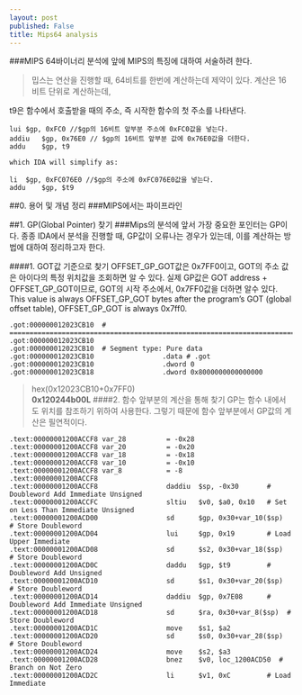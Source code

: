 ```yaml
---
layout: post
published: False
title: Mips64 analysis
---
```


###MIPS 64바이너리 분석에 앞에 MIPS의 특징에 대하여 서술하려 한다.
>밉스는 연산을 진행할 때, 64비트를 한번에 계산하는데 제약이 있다. 계산은 16비트 단위로 계산하는데,

t9은 함수에서 호출받을 때의 주소, 즉 시작한 함수의 첫 주소를 나타낸다.

```
lui	$gp, 0xFC0 //$gp의 16비트 앞부분 주소에 0xFC0값을 넣는다.
addiu	$gp, 0x76E0 // $gp의 16비트 앞부분 값에 0x76E0값을 더한다.
addu	$gp, t9

which IDA will simplify as:

li	$gp, 0xFC076E0 //$gp의 주소에 0xFC076E0값을 넣는다.
addu	$gp, $t9
```
##0. 용어 및 개념 정리
###MIPS에서는 파이프라인


##1. GP(Global Pointer) 찾기
###Mips의 분석에 앞서 가장 중요한 포인터는 GP이다. 종종 IDA에서 분석을 진행할 때, GP값이 오류나는 경우가 있는데, 이를 계산하는 방법에 대하여 정리하고자 한다.

####1. GOT값 기준으로 찾기
OFFSET_GP_GOT값은 0x7FF0이고, GOT의 주소 값은 아이다의 특정 위치값을 조회하면 알 수 있다.
실제 GP값은 GOT address + OFFSET_GP_GOT이므로, GOT의 시작 주소에서, 0x7FF0값을 더하면 알수 있다.  
This value is always OFFSET_GP_GOT bytes after the program’s GOT (global offset table), OFFSET_GP_GOT is always 0x7ff0.

```
.got:000000012023CB10  # ===========================================================================
.got:000000012023CB10
.got:000000012023CB10  # Segment type: Pure data
.got:000000012023CB10                 .data # .got
.got:000000012023CB10                 .dword 0
.got:000000012023CB18                 .dword 0x8000000000000000
```
>hex(0x12023CB10+0x7FF0)  
>**0x120244b00L**
####2. 함수 앞부분의 계산을 통해 찾기
GP는 함수 내에서도 위치를 참조하기 위하여 사용한다. 그렇기 때문에 함수 앞부분에서 GP값의 계산은 필연적이다.
```
.text:00000001200ACCF8 var_28          = -0x28
.text:00000001200ACCF8 var_20          = -0x20
.text:00000001200ACCF8 var_18          = -0x18
.text:00000001200ACCF8 var_10          = -0x10
.text:00000001200ACCF8 var_8           = -8
.text:00000001200ACCF8
.text:00000001200ACCF8                 daddiu  $sp, -0x30       # Doubleword Add Immediate Unsigned
.text:00000001200ACCFC                 sltiu   $v0, $a0, 0x10   # Set on Less Than Immediate Unsigned
.text:00000001200ACD00                 sd      $gp, 0x30+var_10($sp)  # Store Doubleword
.text:00000001200ACD04                 lui     $gp, 0x19        # Load Upper Immediate
.text:00000001200ACD08                 sd      $s2, 0x30+var_18($sp)  # Store Doubleword
.text:00000001200ACD0C                 daddu   $gp, $t9         # Doubleword Add Unsigned
.text:00000001200ACD10                 sd      $s1, 0x30+var_20($sp)  # Store Doubleword
.text:00000001200ACD14                 daddiu  $gp, 0x7E08      # Doubleword Add Immediate Unsigned
.text:00000001200ACD18                 sd      $ra, 0x30+var_8($sp)  # Store Doubleword
.text:00000001200ACD1C                 move    $s1, $a2
.text:00000001200ACD20                 sd      $s0, 0x30+var_28($sp)  # Store Doubleword
.text:00000001200ACD24                 move    $s2, $a3
.text:00000001200ACD28                 bnez    $v0, loc_1200ACD50  # Branch on Not Zero
.text:00000001200ACD2C                 li      $v1, 0xC         # Load Immediate
```
